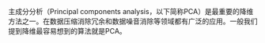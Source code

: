 主成分分析（Principal components analysis，以下简称PCA）是最重要的降维方法之一。在数据压缩消除冗余和数据噪音消除等领域都有广泛的应用。一般我们提到降维最容易想到的算法就是PCA。